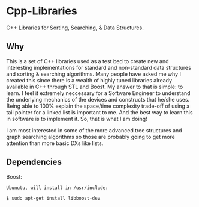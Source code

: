 Cpp-Libraries
===================

C++ Libraries for Sorting, Searching, & Data Structures.

Why
-------

This is a set of C++ libraries used as a test bed to create new and interesting implementations for standard and non-standard data structures and sorting & searching algorithms. Many people have asked me why I created this since there is a wealth of highly tuned libraries already available in C++ through STL and Boost. My answer to that is simple: to learn. I feel it extremely neccessary for a Software Engineer to understand the underlying mechanics of the devices and constructs that he/she uses. Being able to 100% explain the space/time complexity trade-off of using a tail pointer for a linked list is important to me. And the best way to learn this in software is to implement it. So, that is what I am doing!

I am most interested in some of the more advanced tree structures and graph searching algorithms so those are probably going to get more attention than more basic DXs like lists.

Dependencies
------------

Boost:

    Ubunutu, will install in /usr/include:

    $ sudo apt-get install libboost-dev
